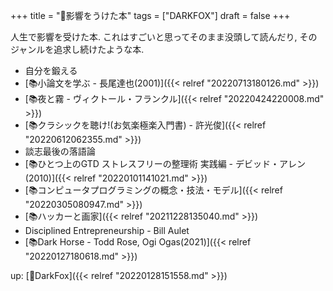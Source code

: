 +++
title = "🦊影響をうけた本"
tags = ["DARKFOX"]
draft = false
+++

人生で影響を受けた本. これはすごいと思ってそのまま没頭して読んだり, そのジャンルを追求し続けたような本.

-   自分を鍛える
-   [📚小論文を学ぶ - 長尾達也(2001)]({{< relref "20220713180126.md" >}})
-   [📚夜と霧 - ヴィクトール・フランクル]({{< relref "20220424220008.md" >}})
-   [📚クラシックを聴け!(お気楽極楽入門書) - 許光俊]({{< relref "20220612062355.md" >}})
-   談志最後の落語論
-   [📚ひとつ上のGTD ストレスフリーの整理術 実践編 - デビッド・アレン(2010)]({{< relref "20220101141021.md" >}})
-   [📚コンピュータプログラミングの概念・技法・モデル]({{< relref "20220305080947.md" >}})
-   [📚ハッカーと画家]({{< relref "20211228135040.md" >}})
-   Disciplined Entrepreneurship - Bill Aulet
-   [📚Dark Horse - Todd Rose, Ogi Ogas(2021)]({{< relref "20220127180618.md" >}})

up: [🦊DarkFox]({{< relref "20220128151558.md" >}})
